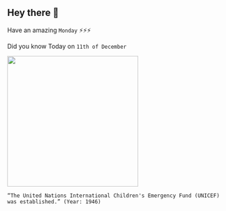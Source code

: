## Hey there 👋
Have an amazing `Monday` ⚡⚡⚡

Did you know Today on `11th of December`
 
 [<img src="https://cdn.britannica.com/72/196072-050-BAB22AE2/Refugees-tent-school-UNICEF-Somalia-Hargeysa.jpg" width="300" />](https://en.wikipedia.org/wiki/UNICEF) 
 ```
“The United Nations International Children's Emergency Fund (UNICEF) was established.” (Year: 1946)
```
